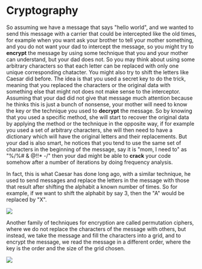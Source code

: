 # Cryptography

So assuming we have a message that says "hello world", and we wanted to send this message with a carrier that could be intercepted like the old times, for example when you want ask your brother to tell your mother something, and you do not want your dad to intercept the message, so you might try to **encrypt** the message by using some technique that you and your mother can understand, but your dad does not. So you may think about using some arbitrary characters so that each letter can be replaced with only one unique corresponding chatacter. You might also try to shift the letters like Caesar did before. The idea is that you used a secret key to do the trick, meaning that you replaced the characters or the original data with something else that might not does not make sense to the interceptor. Assuming that your dad did not give that message much attention because he thinks this is just a bunch of nonsense, your mother will need to know the key or the technique you used to **decrypt** the message. So by knowing that you used a specific method, she will start to recover the original data by applying the method or the technique in the opposite way, if for example you used a set of arbitrary characters, she will then need to have a dictionary which will have the original letters and their replacements. 
But your dad is also smart, he notices that you tend to use the same set of characters in the beginning of the message, say it is "mom, I need to" as "%/%# & @!!* -/" then your dad might be able to **crack** your code somehow after a number of iterations by doing frequency analysis.

In fact, this is what Caesar has done long ago, with a similar technique, he used to send messages and replace the letters in the message with those that result after shifting the alphabit a known number of times. So for example, if we want to shift the alphabit by say 3, then the "A" would be replaced by "X". 

![](https://higherlogicdownload.s3.amazonaws.com/IMWUC/UploadedImages/92757287-d116-4157-b004-c2a0aba1b048/Caesar_cipher.png)

Another family of techniques for encryption are called permutation ciphers, where we do not replace the characters of the message with others, but instead, we take the message and fill the characters into a grid, and to encrypt the message, we read the message in a different order, where the key is the order and the size of the grid chosen.


![](https://i.ytimg.com/vi/bcyUJK1BvHw/mqdefault.jpg)


